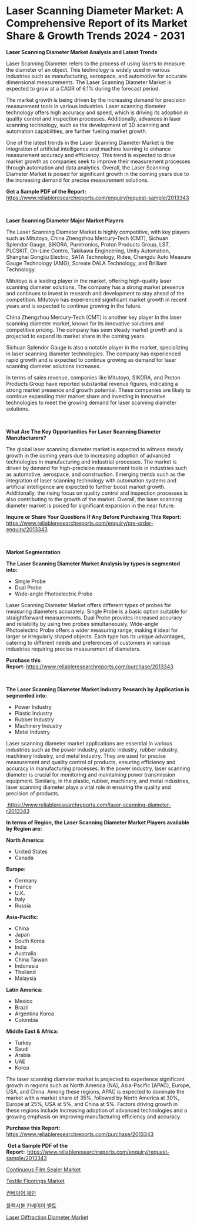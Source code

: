 <p><h1>Laser Scanning Diameter Market: A Comprehensive Report of its Market Share & Growth Trends 2024 - 2031</h1></p><p><strong>Laser Scanning Diameter Market Analysis and Latest Trends</strong></p>
<p><p>Laser Scanning Diameter refers to the process of using lasers to measure the diameter of an object. This technology is widely used in various industries such as manufacturing, aerospace, and automotive for accurate dimensional measurements. The Laser Scanning Diameter Market is expected to grow at a CAGR of 6.1% during the forecast period. </p><p>The market growth is being driven by the increasing demand for precision measurement tools in various industries. Laser scanning diameter technology offers high accuracy and speed, which is driving its adoption in quality control and inspection processes. Additionally, advances in laser scanning technology, such as the development of 3D scanning and automation capabilities, are further fueling market growth.</p><p>One of the latest trends in the Laser Scanning Diameter Market is the integration of artificial intelligence and machine learning to enhance measurement accuracy and efficiency. This trend is expected to drive market growth as companies seek to improve their measurement processes through automation and data analytics. Overall, the Laser Scanning Diameter Market is poised for significant growth in the coming years due to the increasing demand for precise measurement solutions.</p></p>
<p><strong>Get a Sample PDF of the Report:&nbsp;</strong> <a href="https://www.reliableresearchreports.com/enquiry/request-sample/2013343">https://www.reliableresearchreports.com/enquiry/request-sample/2013343</a></p>
<p>&nbsp;</p>
<p><strong>Laser Scanning Diameter Major Market Players</strong></p>
<p><p>The Laser Scanning Diameter Market is highly competitive, with key players such as Mitutoyo, China Zhengzhou Mercury-Tech (CMT), Sichuan Splendor Gauge, SIKORA, Puretronics, Proton Products Group, LST, PLCSKIT, On-Line Contro, Takikawa Engineering, Unity Automation, Shanghai Gongjiu Electric, SATA Technology, Ridee, Chengdu Auto Measure Gauge Technology (AMG), Screate DALA Technology, and Brilliant Technology.</p><p>Mitutoyo is a leading player in the market, offering high-quality laser scanning diameter solutions. The company has a strong market presence and continues to invest in research and development to stay ahead of the competition. Mitutoyo has experienced significant market growth in recent years and is expected to continue growing in the future.</p><p>China Zhengzhou Mercury-Tech (CMT) is another key player in the laser scanning diameter market, known for its innovative solutions and competitive pricing. The company has seen steady market growth and is projected to expand its market share in the coming years.</p><p>Sichuan Splendor Gauge is also a notable player in the market, specializing in laser scanning diameter technologies. The company has experienced rapid growth and is expected to continue growing as demand for laser scanning diameter solutions increases.</p><p>In terms of sales revenue, companies like Mitutoyo, SIKORA, and Proton Products Group have reported substantial revenue figures, indicating a strong market presence and growth potential. These companies are likely to continue expanding their market share and investing in innovative technologies to meet the growing demand for laser scanning diameter solutions.</p></p>
<p>&nbsp;</p>
<p><strong>What Are The Key Opportunities For Laser Scanning Diameter Manufacturers?</strong></p>
<p><p>The global laser scanning diameter market is expected to witness steady growth in the coming years due to increasing adoption of advanced technologies in manufacturing and industrial processes. The market is driven by demand for high-precision measurement tools in industries such as automotive, aerospace, and construction. Emerging trends such as the integration of laser scanning technology with automation systems and artificial intelligence are expected to further boost market growth. Additionally, the rising focus on quality control and inspection processes is also contributing to the growth of the market. Overall, the laser scanning diameter market is poised for significant expansion in the near future.</p></p>
<p><strong>Inquire or Share Your Questions If Any Before Purchasing This Report:</strong> <a href="https://www.reliableresearchreports.com/enquiry/pre-order-enquiry/2013343">https://www.reliableresearchreports.com/enquiry/pre-order-enquiry/2013343</a></p>
<p>&nbsp;</p>
<p><strong>Market Segmentation</strong></p>
<p><strong>The Laser Scanning Diameter Market Analysis by types is segmented into:</strong></p>
<p><ul><li>Single Probe</li><li>Dual Probe</li><li>Wide-angle Photoelectric Probe</li></ul></p>
<p><p>Laser Scanning Diameter Market offers different types of probes for measuring diameters accurately. Single Probe is a basic option suitable for straightforward measurements. Dual Probe provides increased accuracy and reliability by using two probes simultaneously. Wide-angle Photoelectric Probe offers a wider measuring range, making it ideal for larger or irregularly shaped objects. Each type has its unique advantages, catering to different needs and preferences of customers in various industries requiring precise measurement of diameters.</p></p>
<p><strong>Purchase this Report:&nbsp;</strong><a href="https://www.reliableresearchreports.com/purchase/2013343">https://www.reliableresearchreports.com/purchase/2013343</a></p>
<p>&nbsp;</p>
<p><strong>The Laser Scanning Diameter Market Industry Research by Application is segmented into:</strong></p>
<p><ul><li>Power Industry</li><li>Plastic Industry</li><li>Rubber Industry</li><li>Machinery Industry</li><li>Metal Industry</li></ul></p>
<p><p>Laser scanning diameter market applications are essential in various industries such as the power industry, plastic industry, rubber industry, machinery industry, and metal industry. They are used for precise measurement and quality control of products, ensuring efficiency and accuracy in manufacturing processes. In the power industry, laser scanning diameter is crucial for monitoring and maintaining power transmission equipment. Similarly, in the plastic, rubber, machinery, and metal industries, laser scanning diameter plays a vital role in ensuring the quality and precision of products.</p></p>
<p><a href="https://www.reliableresearchreports.com/laser-scanning-diameter-r2013343">&nbsp;https://www.reliableresearchreports.com/laser-scanning-diameter-r2013343</a></p>
<p><strong>In terms of Region, the Laser Scanning Diameter Market Players available by Region are:</strong></p>
<p>
    <p> <strong> North America: </strong>
        <ul>
            <li>United States</li>
            <li>Canada</li>
        </ul>
        </p> 
    <p> <strong> Europe: </strong>
        <ul>
            <li>Germany</li>
            <li>France</li>
            <li>U.K.</li>
            <li>Italy</li>
            <li>Russia</li>
        </ul>
        </p> 
    <p> <strong> Asia-Pacific: </strong>
        <ul>
            <li>China</li>
            <li>Japan</li>
            <li>South Korea</li>
            <li>India</li>
            <li>Australia</li>
            <li>China Taiwan</li>
            <li>Indonesia</li>
            <li>Thailand</li>
            <li>Malaysia</li>
        </ul>
        </p> 
    <p> <strong> Latin America: </strong>
        <ul>
            <li>Mexico</li>
            <li>Brazil</li>
            <li>Argentina Korea</li>
            <li>Colombia</li>
        </ul>
        </p> 
    <p> <strong> Middle East & Africa: </strong>
        <ul>
            <li>Turkey</li>
            <li>Saudi</li>
            <li>Arabia</li>
            <li>UAE</li>
            <li>Korea</li>
        </ul>
    </p>
    </p>
<p><p>The laser scanning diameter market is projected to experience significant growth in regions such as North America (NA), Asia-Pacific (APAC), Europe, USA, and China. Among these regions, APAC is expected to dominate the market with a market share of 35%, followed by North America at 30%, Europe at 25%, USA at 5%, and China at 5%. Factors driving growth in these regions include increasing adoption of advanced technologies and a growing emphasis on improving manufacturing efficiency and accuracy.</p></p>
<p><strong>Purchase this Report: </strong><a href="https://www.reliableresearchreports.com/purchase/2013343">https://www.reliableresearchreports.com/purchase/2013343</a></p>
<p>&nbsp;<strong>Get a Sample PDF of the Report:&nbsp;&nbsp;</strong><a href="https://www.reliableresearchreports.com/enquiry/request-sample/2013343">https://www.reliableresearchreports.com/enquiry/request-sample/2013343</a></p>
<p><strong></strong></p>
<p><p><a href="https://github.com/wusalecollins540tpqoz/Market-Research-Report-List-2/blob/main/continuous-film-sealer-market.md">Continuous Film Sealer Market</a></p><p><a href="https://issuu.com/reportprime-2/docs/textile-floorings-market-size-2030.pptx">Textile Floorings Market</a></p><p><a href="https://github.com/royErdmtyan906778/Market-Research-Report-List-1/blob/main/771536441873.md">컨베이어 체인</a></p><p><a href="https://github.com/valroy852/Market-Research-Report-List-1/blob/main/149228941874.md">플렉시블 컨베이어 벨트</a></p><p><a href="https://github.com/kathiaseamanalvaradovlprc2h/Market-Research-Report-List-2/blob/main/laser-diffraction-diameter-market.md">Laser Diffraction Diameter Market</a></p></p>